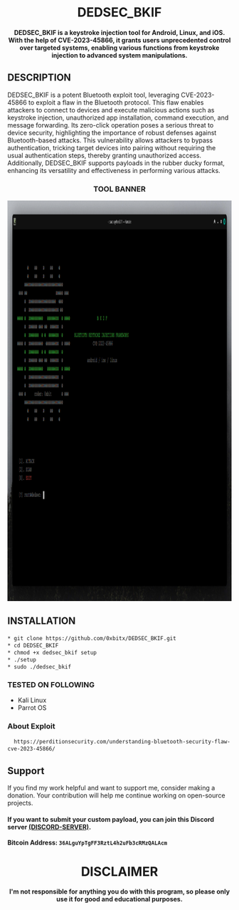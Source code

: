 

<h1 align="center"> DEDSEC_BKIF</h1>
<h4 align="center">DEDSEC_BKIF is a keystroke injection tool for Android, Linux, and iOS. With the help of CVE-2023-45866, it grants users unprecedented control over targeted systems, enabling various functions from keystroke injection to advanced system manipulations.</h4>

## DESCRIPTION
DEDSEC_BKIF is a potent Bluetooth exploit tool, leveraging CVE-2023-45866 to exploit a flaw in the Bluetooth protocol. This flaw enables attackers to connect to devices and execute malicious actions such as keystroke injection, unauthorized app installation, command execution, and message forwarding. Its zero-click operation poses a serious threat to device security, highlighting the importance of robust defenses against Bluetooth-based attacks. This vulnerability allows attackers to bypass authentication, tricking target devices into pairing without requiring the usual authentication steps, thereby granting unauthorized access. Additionally, DEDSEC_BKIF supports payloads in the rubber ducky format, enhancing its versatility and effectiveness in performing various attacks.

<h3 align="center"> TOOL BANNER </h3>
<p align="center">
<img src="https://github.com/0xbitx/DEDSEC_BKIF/blob/main/banner.png", width="900", height="900">
</p>

## INSTALLATION 
    * git clone https://github.com/0xbitx/DEDSEC_BKIF.git
    * cd DEDSEC_BKIF
    * chmod +x dedsec_bkif setup
    * ./setup
    * sudo ./dedsec_bkif
    

### TESTED ON FOLLOWING
* Kali Linux 
* Parrot OS 

### About Exploit
      https://perditionsecurity.com/understanding-bluetooth-security-flaw-cve-2023-45866/

## Support

If you find my work helpful and want to support me, consider making a donation. Your contribution will help me continue working on open-source projects.

#### If you want to submit your custom payload, you can join this Discord server [(DISCORD-SERVER)](https://discord.gg/eUU9DnASzC).

**Bitcoin Address: `36ALguYpTgFF3RztL4h2uFb3cRMzQALAcm`**

<h1 align="center"> DISCLAIMER </h1>

<h4 align="center">I'm not responsible for anything you do with this program, so please only use it for good and educational purposes. </h4>
